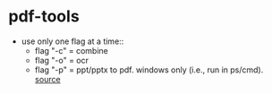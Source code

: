 # pdf-tools
- use only one flag at a time::
	- flag "-c" = combine
	- flag "-o" = ocr
	- flag "-p" = ppt/pptx to pdf. windows only (i.e., run in ps/cmd). [source](https://stackoverflow.com/a/31624001/7417159)
